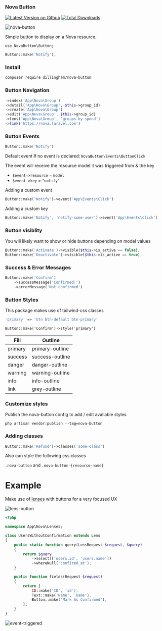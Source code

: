### Nova Button

[![Latest Version on Github](https://img.shields.io/github/release/dillingham/nova-button.svg?style=flat-square)](https://packagist.org/packages/dillingham/nova-button)
[![Total Downloads](https://img.shields.io/packagist/dt/dillingham/nova-button.svg?style=flat-square)](https://packagist.org/packages/dillingham/nova-button)

![nova-button](https://user-images.githubusercontent.com/29180903/50742708-dffeb600-11dc-11e9-9eed-36f42166c7c4.png)

Simple button to display on a Nova resource.

```
use NovaButton\Button;
```
```php
Button::make('Notify'),
```
### Install
```bash
composer require dillingham/nova-button
```

### Button Navigation

```php
->index('App\Nova\Group')
->detail('App\Nova\Group', $this->group_id)
->create('App\Nova\Group')
->edit('App\Nova\Group', $this->group_id)
->lens('App\Nova\Group', 'groups-by-spend')
->link('https://nova.laravel.com')
```

### Button Events

```php
Button::make('Notify')
```
Default event If no event is declared: `NovaButton\Events\ButtonClick`

The event will receive the resource model it was triggered from & the key

- `$event->resource` = `model`
- `$event->key` = `"notify"`

Adding a custom event

```php
Button::make('Notify')->event('App\Events\Click')
```

Adding a custom key

```php
Button::make('Notify', 'notify-some-user')->event('App\Events\Click')
```

### Button visiblity 

You will likely want to show or hide buttons depending on model values
```php
Button::make('Activate')->visible($this->is_active == false),
Button::make('Deactivate')->visible($this->is_active == true),
```

### Success & Error Messages

```php
Button::make('Confirm')
    ->successMessage('Confirmed!')
    ->errorMessage('Not confirmed')
```

### Button Styles

This package makes use of tailwind-css classes 
```php
'primary' => 'btn btn-default btn-primary'
```
```
Button::make('Confirm')->style('primary')
```

| Fill  | Outline |
|---|---|
| primary | primary-outline |
| success | success-outline |
| danger | danger-outline |
| warning | warning-outline |
| info | info-outline |
| link | grey-outline |

### Customize styles
Publish the nova-button config to add / edit available styles
```
php artisan vendor:publish --tag=nova-button
```

### Adding classes
```php
Button::make('Refund')->classes('some-class')
```
Also can style the following css classes

`.nova-button` and `.nova-button-{resource-name}`


# Example

Make use of [lenses](https://nova.laravel.com/docs/1.0/lenses/defining-lenses.html) with buttons for a very focused UX

![lens-button](https://user-images.githubusercontent.com/29180903/50742642-31f30c00-11dc-11e9-96c2-e0534e963aed.png)

```php
<?php

namespace App\Nova\Lenses;

class UsersWithoutConfirmation extends Lens
{
    public static function query(LensRequest $request, $query)
    {
        return $query
            ->select(['users.id', 'users.name'])
            ->whereNull('confired_at');
    }

    public function fields(Request $request)
    {
        return [
            ID::make('ID', 'id'),
            Text::make('Name', 'name'),
            Button::make('Mark As Confirmed'),
        ];
    }
}
```
![event-triggered](https://user-images.githubusercontent.com/29180903/50742633-1a1b8800-11dc-11e9-8a2d-5ec70d3fcae4.png)